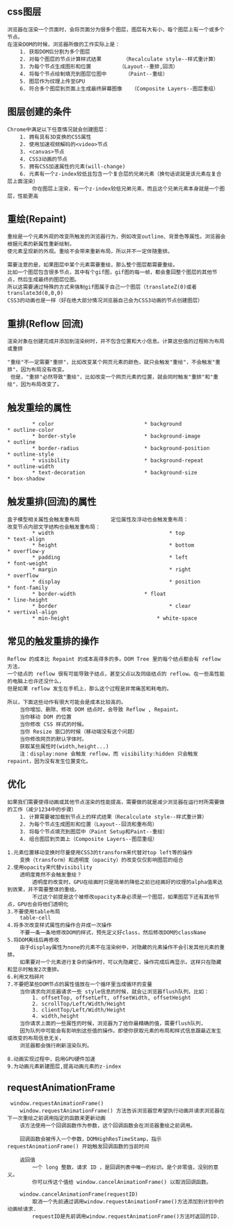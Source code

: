 ## css图层
	浏览器在渲染一个页面时，会将页面分为很多个图层，图层有大有小，每个图层上有一个或多个节点。
	在渲染DOM的时候，浏览器所做的工作实际上是：
		1. 获取DOM后分割为多个图层
		2. 对每个图层的节点计算样式结果		（Recalculate style--样式重计算）
		3. 为每个节点生成图形和位置			（Layout--重排,回流）
		4. 将每个节点绘制填充到图层位图中		（Paint--重绘）
		5. 图层作为纹理上传至GPU
		6. 符合多个图层到页面上生成最终屏幕图像	（Composite Layers--图层重组）

## 图层创建的条件
	Chrome中满足以下任意情况就会创建图层：
		1. 拥有具有3D变换的CSS属性
		2. 使用加速视频解码的<video>节点
		3. <canvas>节点
		4. CSS3动画的节点
		5. 拥有CSS加速属性的元素(will-change)
		6. 元素有一个z-index较低且包含一个复合层的兄弟元素（换句话说就是该元素在复合层上面渲染）
			你在图层上渲染，有一个z-index较低兄弟元素，而且这个兄弟元素本身就是一个图层，性能更高

## 重绘(Repaint)
	重绘是一个元素外观的改变所触发的浏览器行为，例如改变outline、背景色等属性。浏览器会根据元素的新属性重新绘制，
	使元素呈现新的外观。重绘不会带来重新布局，所以并不一定伴随重排。
	
	需要注意的是，如果图层中某个元素需要重绘，那么整个图层都需要重绘。
	比如一个图层包含很多节点，其中有个gif图，gif图的每一帧，都会重回整个图层的其他节点，然后生成最终的图层位图。
	所以这需要通过特殊的方式来强制gif图属于自己一个图层（translateZ(0)或者translate3d(0,0,0)
	CSS3的动画也是一样（好在绝大部分情况浏览器自己会为CSS3动画的节点创建图层）

## 重排(Reflow 回流)
	渲染对象在创建完成并添加到渲染树时，并不包含位置和大小信息。计算这些值的过程称为布局或重排
	
	"重绘"不一定需要"重排"，比如改变某个网页元素的颜色，就只会触发"重绘"，不会触发"重排"，因为布局没有改变。
	 但是，"重排"必然导致"重绘"，比如改变一个网页元素的位置，就会同时触发"重排"和"重绘"，因为布局改变了。

## 触发重绘的属性
			* color								* background									* outline-color
			* border-style						* background-image								* outline
			* border-radius						* background-position							* outline-style
			* visibility						* background-repeat								* outline-width
			* text-decoration					* background-size								* box-shadow

## 触发重排(回流)的属性
	盒子模型相关属性会触发重布局			定位属性及浮动也会触发重布局：				改变节点内部文字结构也会触发重布局：
			* width							            * top									      	* text-align
			* height						            * bottom							    		* overflow-y
			* padding						            * left								    		* font-weight
			* margin						            * right								    		* overflow
			* display						            * position						    		* font-family
			* border-width			            * float								    		* line-height
			* border						            * clear								    		* vertival-align
			* min-height				            * white-space

## 常见的触发重排的操作
	Reflow 的成本比 Repaint 的成本高得多的多。DOM Tree 里的每个结点都会有 reflow 方法，
	一个结点的 reflow 很有可能导致子结点，甚至父点以及同级结点的 reflow。在一些高性能的电脑上也许还没什么，
	但是如果 reflow 发生在手机上，那么这个过程是非常痛苦和耗电的。
	
	所以，下面这些动作有很大可能会是成本比较高的。
		当你增加、删除、修改 DOM 结点时，会导致 Reflow , Repaint。
		当你移动 DOM 的位置
		当你修改 CSS 样式的时候。
		当你 Resize 窗口的时候（移动端没有这个问题）
		当你修改网页的默认字体时。
		获取某些属性时(width,height...)
		注：display:none 会触发 reflow，而 visibility:hidden 只会触发 repaint，因为没有发生位置变化。

## 优化
	如果我们需要使得动画或其他节点渲染的性能提高，需要做的就是减少浏览器在运行时所需要做的工作（减少1234中的步骤）
		1. 计算需要被加载到节点上的样式结果（Recalculate style--样式重计算）
		2. 为每个节点生成图形和位置（Layout--回流和重布局）
		3. 将每个节点填充到图层中（Paint Setup和Paint--重绘）
		4. 组合图层到页面上（Composite Layers--图层重组）

	1.元素位置移动变换时尽量使用CSS3的transform来代替对top left等的操作
		变换（transform）和透明度（opacity）的改变仅仅影响图层的组合
	2.使用opacity来代替visibility
		透明度竟然不会触发重绘？
			透明度的改变时，GPU在绘画时只是简单的降低之前已经画好的纹理的alpha值来达到效果，并不需要整体的重绘。
			不过这个前提是这个被修改opacity本身必须是一个图层，如果图层下还有其他节点，GPU也会将他们透明化
	3.不要使用table布局
		table-cell
	4.将多次改变样式属性的操作合并成一次操作
		不要一条一条地修改DOM的样式，预先定义好class，然后修改DOM的className
	5.将DOM离线后再修改
		由于display属性为none的元素不在渲染树中，对隐藏的元素操作不会引发其他元素的重排。
		如果要对一个元素进行复杂的操作时，可以先隐藏它，操作完成后再显示。这样只在隐藏和显示时触发2次重排。
	6.利用文档碎片
	7.不要把某些DOM节点的属性值放在一个循环里当成循环的变量
		当你请求向浏览器请求一些 style信息的时候，就会让浏览器flush队列，比如：
			1. offsetTop, offsetLeft, offsetWidth, offsetHeight
			2. scrollTop/Left/Width/Height
			3. clientTop/Left/Width/Height
			4. width,height
		当你请求上面的一些属性的时候，浏览器为了给你最精确的值，需要flush队列，
		因为队列中可能会有影响到这些值的操作。即使你获取元素的布局和样式信息跟最近发生或改变的布局信息无关，
		浏览器都会强行刷新渲染队列。

	8.动画实现过程中，启用GPU硬件加速	
	9.为动画元素新建图层,提高动画元素的z-index

## requestAnimationFrame
	 window.requestAnimationFrame()
		window.requestAnimationFrame() 方法告诉浏览器您希望执行动画并请求浏览器在下一次重绘之前调用指定的函数来更新动画
		该方法使用一个回调函数作为参数，这个回调函数会在浏览器重绘之前调用。

		回调函数会被传入一个参数，DOMHighResTimeStamp，指示requestAnimationFrame() 开始触发回调函数的当前时间
		
		返回值
			一个 long 整数，请求 ID ，是回调列表中唯一的标识。是个非零值，没别的意义。
			你可以传这个值给 window.cancelAnimationFrame() 以取消回调函数。
		 
		window.cancelAnimationFrame(requestID)
	 		取消一个先前通过调用window.requestAnimationFrame()方法添加到计划中的动画帧请求.
	 		requestID是先前调用window.requestAnimationFrame()方法时返回的ID.